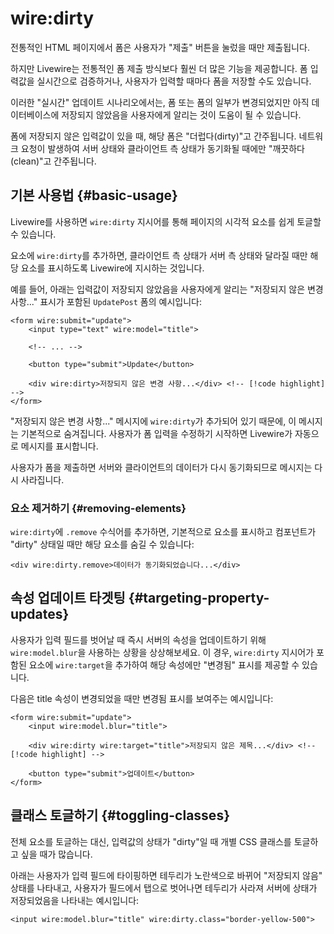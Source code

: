 # wire:dirty
전통적인 HTML 페이지에서 폼은 사용자가 "제출" 버튼을 눌렀을 때만 제출됩니다.

하지만 Livewire는 전통적인 폼 제출 방식보다 훨씬 더 많은 기능을 제공합니다. 폼 입력값을 실시간으로 검증하거나, 사용자가 입력할 때마다 폼을 저장할 수도 있습니다.

이러한 "실시간" 업데이트 시나리오에서는, 폼 또는 폼의 일부가 변경되었지만 아직 데이터베이스에 저장되지 않았음을 사용자에게 알리는 것이 도움이 될 수 있습니다.

폼에 저장되지 않은 입력값이 있을 때, 해당 폼은 "더럽다(dirty)"고 간주됩니다. 네트워크 요청이 발생하여 서버 상태와 클라이언트 측 상태가 동기화될 때에만 "깨끗하다(clean)"고 간주됩니다.

## 기본 사용법 {#basic-usage}

Livewire를 사용하면 `wire:dirty` 지시어를 통해 페이지의 시각적 요소를 쉽게 토글할 수 있습니다.

요소에 `wire:dirty`를 추가하면, 클라이언트 측 상태가 서버 측 상태와 달라질 때만 해당 요소를 표시하도록 Livewire에 지시하는 것입니다.

예를 들어, 아래는 입력값이 저장되지 않았음을 사용자에게 알리는 "저장되지 않은 변경 사항..." 표시가 포함된 `UpdatePost` 폼의 예시입니다:

```blade
<form wire:submit="update">
    <input type="text" wire:model="title">

    <!-- ... -->

    <button type="submit">Update</button>

    <div wire:dirty>저장되지 않은 변경 사항...</div> <!-- [!code highlight] -->
</form>
```

"저장되지 않은 변경 사항..." 메시지에 `wire:dirty`가 추가되어 있기 때문에, 이 메시지는 기본적으로 숨겨집니다. 사용자가 폼 입력을 수정하기 시작하면 Livewire가 자동으로 메시지를 표시합니다.

사용자가 폼을 제출하면 서버와 클라이언트의 데이터가 다시 동기화되므로 메시지는 다시 사라집니다.

### 요소 제거하기 {#removing-elements}

`wire:dirty`에 `.remove` 수식어를 추가하면, 기본적으로 요소를 표시하고 컴포넌트가 "dirty" 상태일 때만 해당 요소를 숨길 수 있습니다:

```blade
<div wire:dirty.remove>데이터가 동기화되었습니다...</div>
```

## 속성 업데이트 타겟팅 {#targeting-property-updates}

사용자가 입력 필드를 벗어날 때 즉시 서버의 속성을 업데이트하기 위해 `wire:model.blur`을 사용하는 상황을 상상해보세요. 이 경우, `wire:dirty` 지시어가 포함된 요소에 `wire:target`을 추가하여 해당 속성에만 "변경됨" 표시를 제공할 수 있습니다.

다음은 title 속성이 변경되었을 때만 변경됨 표시를 보여주는 예시입니다:

```blade
<form wire:submit="update">
    <input wire:model.blur="title">

    <div wire:dirty wire:target="title">저장되지 않은 제목...</div> <!-- [!code highlight] -->

    <button type="submit">업데이트</button>
</form>
```

## 클래스 토글하기 {#toggling-classes}

전체 요소를 토글하는 대신, 입력값의 상태가 "dirty"일 때 개별 CSS 클래스를 토글하고 싶을 때가 많습니다.

아래는 사용자가 입력 필드에 타이핑하면 테두리가 노란색으로 바뀌어 "저장되지 않음" 상태를 나타내고, 사용자가 필드에서 탭으로 벗어나면 테두리가 사라져 서버에 상태가 저장되었음을 나타내는 예시입니다:

```blade
<input wire:model.blur="title" wire:dirty.class="border-yellow-500">
```

